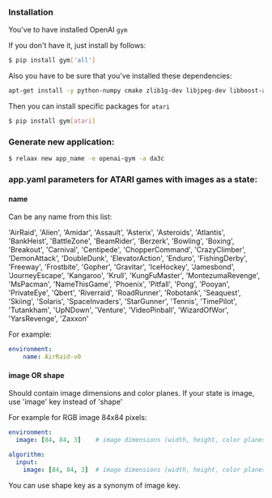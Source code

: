 ### Installation

You've to have installed OpenAI `gym`

If you don't have it, just install by follows:
```bash
$ pip install gym['all']
```

Also you have to be sure that you've installed these dependencies:
```bash
apt-get install -y python-numpy cmake zlib1g-dev libjpeg-dev libboost-all-dev gcc libsdl2-dev wget unzip git
```

Then you can install specific packages for `atari`
```bash
$ pip install gym[atari]
```

### Generate new application:
```bash
$ relaax new app_name -e openai-gym -a da3c
```

### app.yaml parameters for ATARI games with images as a state:
#### name
Can be any name from this list:

'AirRaid', 'Alien', 'Amidar', 'Assault', 'Asterix',
'Asteroids', 'Atlantis', 'BankHeist', 'BattleZone', 'BeamRider',
'Berzerk', 'Bowling', 'Boxing', 'Breakout', 'Carnival',
'Centipede', 'ChopperCommand', 'CrazyClimber', 'DemonAttack', 'DoubleDunk',
'ElevatorAction', 'Enduro', 'FishingDerby', 'Freeway', 'Frostbite',
'Gopher', 'Gravitar', 'IceHockey', 'Jamesbond', 'JourneyEscape',
'Kangaroo', 'Krull', 'KungFuMaster', 'MontezumaRevenge', 'MsPacman',
'NameThisGame', 'Phoenix', 'Pitfall', 'Pong', 'Pooyan',
'PrivateEye', 'Qbert', 'Riverraid', 'RoadRunner', 'Robotank',
'Seaquest', 'Skiing', 'Solaris', 'SpaceInvaders', 'StarGunner',
'Tennis', 'TimePilot', 'Tutankham', 'UpNDown', 'Venture',
'VideoPinball', 'WizardOfWor', 'YarsRevenge', 'Zaxxon'

For example:

```yaml
environment:
    name: AirRaid-v0
```

#### image OR shape
Should contain image dimensions and color planes. If your state is image, use 'image' key instead of 'shape'

For example for RGB image 84x84 pixels:

```yaml
environment:
  image: [84, 84, 3]    # image dimensions (width, height, color planes)

algorithm:
  input:
    image: [84, 84, 3]  # image dimensions (width, height, color planes)
```

You can use shape key as a synonym of image key.
